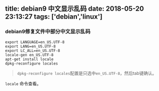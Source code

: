 title: debian9 中文显示乱码
date: 2018-05-20 23:13:27
tags: ['debian','linux']
---
### debian9修复文件中部分中文显示乱码

```
export LANGUAGE=en_US.UTF-8
export LANG=en_US.UTF-8
export LC_ALL=en_US.UTF-8
locale-gen en_US.UTF-8
apt-get install locale
dpkg-reconfigure locales
```
> `dpkg-reconfigure locales`配置是只选中`en_US.UTF-8`，然后tab键确认。

`locale` 命令查看。